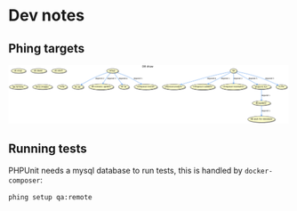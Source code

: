 # Dev notes

## Phing targets

![phing targets](images/build.png)

## Running tests

PHPUnit needs a mysql database to run tests, this is handled by `docker-composer`:

```console
phing setup qa:remote
```
